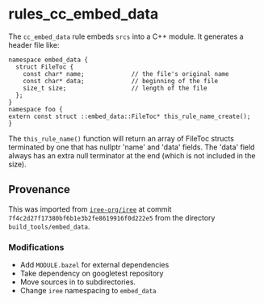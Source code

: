 # rules_cc_embed_data

The `cc_embed_data` rule embeds `srcs` into a C++ module. It generates a header
file like:

```
namespace embed_data {
  struct FileToc {
    const char* name;             // the file's original name
    const char* data;             // beginning of the file
    size_t size;                  // length of the file
  };
}
namespace foo {
extern const struct ::embed_data::FileToc* this_rule_name_create();
}
```

The `this_rule_name()` function will return an array of FileToc
structs terminated by one that has nullptr 'name' and 'data' fields.
The 'data' field always has an extra null terminator at the end (which
is not included in the size).

## Provenance

This was imported from [`iree-org/iree`](https://github.com/iree-org/iree) at
commit `7f4c2d27f17380bf6b1e3b2fe8619916f0d222e5` from the directory
`build_tools/embed_data`.

### Modifications

* Add `MODULE.bazel` for external dependencies
* Take dependency on googletest repository
* Move sources in to subdirectories.
* Change `iree` namespacing to `embed_data`
